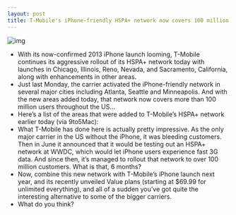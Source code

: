 ```yaml
---
layout: post
title: T-Mobile's iPhone-friendly HSPA+ network now covers 100 million people
---
```

![img](http://media.idownloadblog.com/wp-content/uploads/2012/02/T-Mobile-sign-web.jpg)
* With its now-confirmed 2013 iPhone launch looming, T-Mobile continues its aggressive rollout of its HSPA+ network today with launches in Chicago, Illinois, Reno, Nevada, and Sacramento, California, along with enhancements in other areas.
* Just last Monday, the carrier activated the iPhone-friendly network in several major cities including Atlanta, Seattle and Minneapolis. And with the new areas added today, that network now covers more than 100 million users throughout the US…
* Here’s a list of the areas that were added to T-Mobile’s HSPA+ network earlier today (via 9to5Mac):
* What T-Mobile has done here is actually pretty impressive. As the only major carrier in the US without the iPhone, it was bleeding customers. Then in June it announced that it would be testing out an HSPA+ network at WWDC, which would let iPhone users experience fast 3G data. And since then, it’s managed to rollout that network to over 100 million customers. What is that, 6 months?
* Now, combine this new network with T-Mobile’s iPhone launch next year, and its recently unveiled Value plans (starting at $69.99 for unlimited everything), and all of a sudden you’ve got quite the interesting alternative to some of the bigger carriers.
* What do you think?

